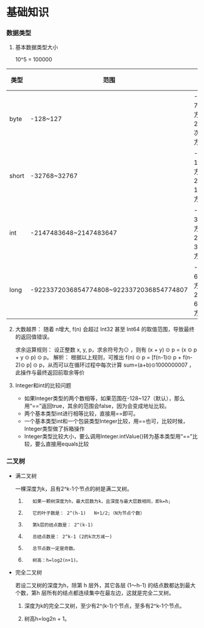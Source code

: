 # 基础知识

### 数据类型

1. 基本数据类型大小

   10^5 = 100000

| 类型  | 范围                                     |                         | 字节 |
| ----- | ---------------------------------------- | ----------------------- | ---- |
| byte  | -128~127                                 | -2的7次方到2的7次方-1   | 1    |
| short | -32768~32767                             | -2的15次方到2的15次方-1 | 2    |
| int   | -2147483648~2147483647                   | -2的31次方到2的31次方-1 | 4    |
| long  | -9223372036854774808~9223372036854774807 | -2的63次方到2的63次方-1 | 8    |

2. 大数越界： 随着 n增大, f(n) 会超过 Int32 甚至 Int64 的取值范围，导致最终的返回值错误。

   求余运算规则： 设正整数 x, y, p，求余符号为⊙ ，则有 (x + y) ⊙  p = (x ⊙  p + y ⊙  p) ⊙ p。
   解析： 根据以上规则，可推出 f(n) ⊙  p = [f(n-1)⊙ p + f(n-2)⊙ p] ⊙ p，从而可以在循环过程中每次计算 sum=(a+b)⊙1000000007 ，此操作与最终返回前取余等价

3. Integer和int的比较问题
   - 如果Integer类型的两个数相等，如果范围在-128~127（默认），那么用“==”返回true，其余的范围会false，因为会变成地址比较。
   - 两个基本类型int进行相等比较，直接用==即可。
   - 一个基本类型int和一个包装类型Integer比较，用==也可，比较时候，Integer类型做了拆箱操作
   - Integer类型比较大小，要么调用Integer.intValue()转为基本类型用“==”比较，要么直接用equals比较



### 二叉树

- 满二叉树

  一棵深度为k，且有2^k-1个节点的树是满二叉树。

  1)        如果一颗树深度为h，最大层数为k，且深度与最大层数相同，即k=h;

  2)        它的叶子数是： 2^(h-1)   N+1/2;（N为节点个数）

  3)        第k层的结点数是： 2^(k-1)

  4)        总结点数是： 2^k-1 (2的k次方减一)

  5)        总节点数一定是奇数。

  6)        树高：h=log2(n+1)。

- 完全二叉树

  若设二叉树的深度为h，除第 h 层外，其它各层 (1～h-1) 的结点数都达到最大个数，第h 层所有的结点都连续集中在最左边，这就是完全二叉树。

  1)    深度为k的完全二叉树，至少有2^(k-1)个节点，至多有2^k-1个节点。

  2)    树高h=log2n + 1。

  